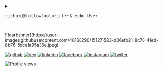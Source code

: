 
<!--
**konichar/konichar** is a ✨ _special_ ✨ repository because its `README.md` (this file) appears on your GitHub profile.
-->

<pre>
<details>
<summary>
<samp>
richard@followfootprint:~$ <kbd><samp>echo User</samp></kbd>
</samp>
</summary>
 
Congratulations, you've found me
 
Have a look around and see what I have been upto

<!-- <img src='mine.svg' alt="me" width='400'/> -->

<img src='mine2.svg' alt="me" width='400'/>

</details>
</pre>


<div>

</div>
![learbanner](https://user-images.githubusercontent.com/48168290/151271583-d06efb21-8c70-41ed-8b76-5bce1a95a36e.jpeg)

[<img src='https://cdn.jsdelivr.net/npm/simple-icons@3.0.1/icons/github.svg' alt='github' height='13'>](https://github.com/konichar)  [<img src='https://cdn.jsdelivr.net/npm/simple-icons@3.0.1/icons/dev-dot-to.svg' alt='dev' height='13'>](https://dev.to/konichar)  [<img src='https://cdn.jsdelivr.net/npm/simple-icons@3.0.1/icons/linkedin.svg' alt='linkedin' height='13'>](https://www.linkedin.com/in/richardokonicha/)  [<img src='https://cdn.jsdelivr.net/npm/simple-icons@3.0.1/icons/facebook.svg' alt='facebook' height='13'>](https://www.facebook.com/richardokonicha)  [<img src='https://cdn.jsdelivr.net/npm/simple-icons@3.0.1/icons/instagram.svg' alt='instagram' height='13'>](https://www.instagram.com/r.e.e.c.h.e.e/)  [<img src='https://cdn.jsdelivr.net/npm/simple-icons@3.0.1/icons/twitter.svg' alt='twitter' height='13'>](https://twitter.com/konichar) 

<!-- ![GitHub stats](https://github-readme-stats.vercel.app/api?username=konichar&show_icons=true)  
 -->
![Profile views](https://gpvc.arturio.dev/richardokonicha)
